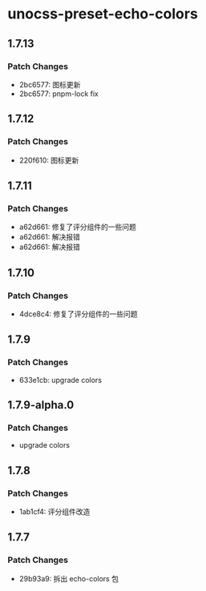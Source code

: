 # unocss-preset-echo-colors

## 1.7.13

### Patch Changes

- 2bc6577: 图标更新
- 2bc6577: pnpm-lock fix

## 1.7.12

### Patch Changes

- 220f610: 图标更新

## 1.7.11

### Patch Changes

- a62d661: 修复了评分组件的一些问题
- a62d661: 解决报错
- a62d661: 解决报错

## 1.7.10

### Patch Changes

- 4dce8c4: 修复了评分组件的一些问题

## 1.7.9

### Patch Changes

- 633e1cb: upgrade colors

## 1.7.9-alpha.0

### Patch Changes

- upgrade colors

## 1.7.8

### Patch Changes

- 1ab1cf4: 评分组件改造

## 1.7.7

### Patch Changes

- 29b93a9: 拆出 echo-colors 包
